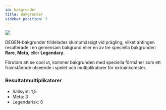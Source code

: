 ```yaml
---
id: bakgrunder
title: Bakgrunder
sidebar_position: 3
---
```


![](/img/rngBackgrounds.gif)

DEGEN-bakgrunder tilldelades slumpmässigt vid prägling, vilket antingen resulterade i en gemensam bakgrund eller en av tre speciella bakgrunder: **Rare**, **Meta**, eller **Legendary**.

Förutom att se cool ut, kommer bakgrunden med speciella förmåner som ett framstående utseende i spelet och multiplikatorer för extrainkomster.

### Resultatmultiplikatorer

- Sällsynt: 1,5
- Meta: 3
- Legendarisk: 6
